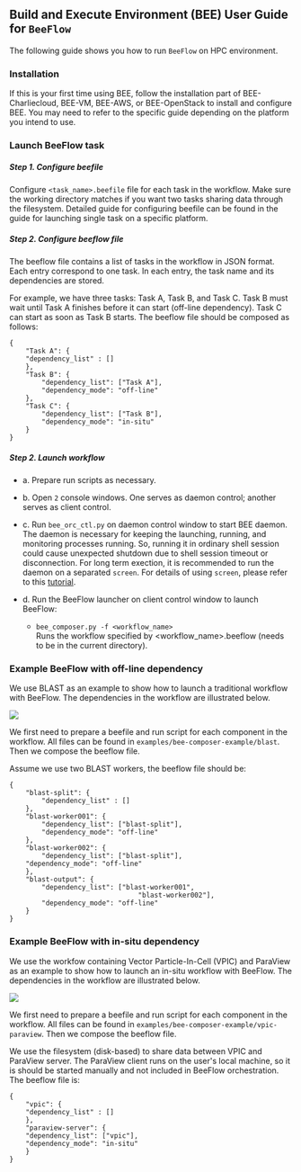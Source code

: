 ## Build and Execute Environment (BEE) User Guide for `BeeFlow`

The following guide shows you how to run `BeeFlow` on HPC environment.

### Installation

If this is your first time using BEE, follow the installation part of BEE-Charliecloud, BEE-VM, BEE-AWS, or BEE-OpenStack to install and configure BEE. You may need to refer to the specific guide depending on the platform you intend to use.


### Launch BeeFlow task

##### Step 1. Configure beefile
Configure `<task_name>.beefile` file for each task in the workflow. Make sure the working directory matches if you want two tasks sharing data through the filesystem. Detailed guide for configuring beefile can be found in the guide for launching single task on a specific platform.

##### Step 2. Configure beeflow file
The beeflow file contains a list of tasks in the workflow in JSON format. Each entry correspond to one task. In each entry, the task name and its dependencies are stored. 

For example, we have three tasks: Task A, Task B, and Task C. Task B must wait until Task A finishes before it can start (off-line dependency). Task C can start as soon as Task B starts. The beeflow file should be composed as follows:

````
{
    "Task A": {
	"dependency_list" : [] 
    },
    "Task B": {
		"dependency_list": ["Task A"],
		"dependency_mode": "off-line"
    },
    "Task C": {
		"dependency_list": ["Task B"],
		"dependency_mode": "in-situ"
    }
}

````

##### Step 2. Launch workflow
* a. Prepare run scripts as necessary.
* b. Open `2` console windows. One serves as daemon control; another serves as client control.
* c. Run `bee_orc_ctl.py` on daemon control window to start BEE daemon. The daemon is necessary for keeping the launching, running, and monitoring processes running. So, running it in ordinary shell session could cause unexpected shutdown due to shell session timeout or disconnection. For long term exection, it is recommended to run the daemon on a separated `screen`. For details of using `screen`, please refer to this [tutorial](https://www.rackaid.com/blog/linux-screen-tutorial-and-how-to/).

* d. Run the BeeFlow launcher on client control window to launch BeeFlow:
  * `bee_composer.py -f <workflow_name>`   
Runs the workflow specified by \<workflow_name\>.beeflow (needs to be in the current directory).
  
### Example BeeFlow with off-line dependency
We use BLAST as an example to show how to launch a traditional workflow with BeeFlow. The dependencies in the workflow are illustrated below. 

![](https://raw.githubusercontent.com/lanl/BEE_Private/jieyang-dev/doc/figures/blast-dag.jpg?token=ABmT_ZEKIl0Z-NZXBj7vVcfINpi3580rks5bA0SqwA%3D%3D)

We first need to prepare a beefile and run script for each component in the workflow. All files can be found in `examples/bee-composer-example/blast`. Then we compose the beeflow file.

Assume we use two BLAST workers, the beeflow file should be:

````
{
    "blast-split": {
		"dependency_list" : [] 
    },
    "blast-worker001": {
		"dependency_list": ["blast-split"],
		"dependency_mode": "off-line"
    },
    "blast-worker002": {
    	"dependency_list": ["blast-split"],
	"dependency_mode": "off-line"
    },
    "blast-output": {
        "dependency_list": ["blast-worker001",
        						"blast-worker002"],
        "dependency_mode": "off-line"
    }
}

````

### Example BeeFlow with in-situ dependency
We use the workfow containing Vector Particle-In-Cell (VPIC) and ParaView as an example to show how to launch an in-situ workflow with BeeFlow. The dependencies in the workflow are illustrated below. 

![](https://raw.githubusercontent.com/lanl/BEE_Private/jieyang-dev/doc/figures/vpic-dag.jpg?token=ABmT_eQtKH9nU-GfjIExHNo3JW-jey40ks5bA0TYwA%3D%3D)

We first need to prepare  a beefile and run script for each component in the workflow. All files can be found in `examples/bee-composer-example/vpic-paraview`. Then we compose the beeflow file.

We use the filesystem (disk-based) to share data between VPIC and ParaView server. The ParaView client runs on the user's local machine, so it is should be started manually and not included in BeeFlow orchestration. The beeflow file is:

````
{
    "vpic": {
	"dependency_list" : [] 
    },
    "paraview-server": {
	"dependency_list": ["vpic"],
	"dependency_mode": "in-situ"
    }
}
````


 

   







